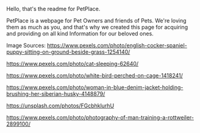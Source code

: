 Hello, that's the readme for PetPlace.

PetPlace is a webpage for Pet Owners and friends of Pets.
We're loving them as much as you, and that's why we created this page for acquiring and providing 
on all kind Information for our beloved ones.

Image Sources:
https://www.pexels.com/photo/english-cocker-spaniel-puppy-sitting-on-ground-beside-grass-1254140/

https://www.pexels.com/photo/cat-sleeping-62640/

https://www.pexels.com/photo/white-bird-perched-on-cage-1418241/

https://www.pexels.com/photo/woman-in-blue-denim-jacket-holding-brushing-her-siberian-husky-4148879/

https://unsplash.com/photos/FGcbhklurhU

https://www.pexels.com/photo/photography-of-man-training-a-rottweiler-2899100/